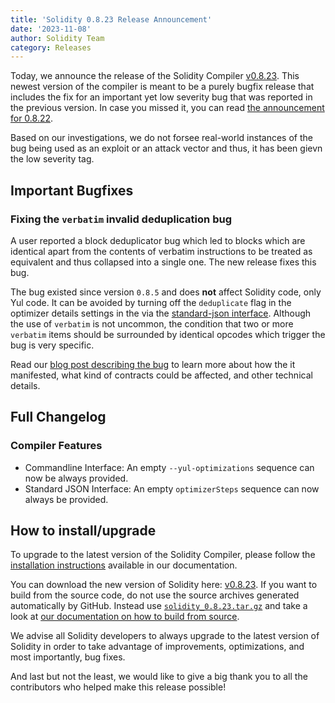```yaml
---
title: 'Solidity 0.8.23 Release Announcement'
date: '2023-11-08'
author: Solidity Team
category: Releases
---
```


Today, we announce the release of the Solidity Compiler [v0.8.23](https://github.com/ethereum/solidity/releases/tag/v0.8.23). This newest version of the compiler is meant to be a purely bugfix release that includes the fix for an important yet low severity bug that was reported in the previous version. In case you missed it, you can read [the announcement for 0.8.22](https://soliditylang.org/blog/2023/10/25/solidity-0.8.22-release-announcement).

Based on our investigations, we do not forsee real-world instances of the bug being used as an exploit or an attack vector and thus, it has been gievn the low severity tag.

## Important Bugfixes

### Fixing the `verbatim` invalid deduplication bug

A user reported a block deduplicator bug which led to blocks which are identical apart from the contents of verbatim instructions to be treated as equivalent and thus collapsed into a single one. The new release fixes this bug.

The bug existed since version `0.8.5` and does **not** affect Solidity code, only Yul code. It can be avoided by turning off the `deduplicate` flag in the optimizer details settings in the via the [standard-json interface](https://docs.soliditylang.org/en/v0.8.21/using-the-compiler.html#input-description). Although the use of `verbatim` is not uncommon, the condition that two or more `verbatim` items should be surrounded by identical opcodes which trigger the bug is very specific.

Read our [blog post describing the bug]() to learn more about how the it manifested, what kind of contracts could be affected, and other technical details.

## Full Changelog

### Compiler Features

 * Commandline Interface: An empty ``--yul-optimizations`` sequence can now be always provided.
 * Standard JSON Interface: An empty ``optimizerSteps`` sequence can now always be provided.

## How to install/upgrade

To upgrade to the latest version of the Solidity Compiler, please follow the [installation instructions](https://docs.soliditylang.org/en/v0.8.23/installing-solidity.html) available in our documentation.

You can download the new version of Solidity here: [v0.8.23](https://github.com/ethereum/solidity/releases/tag/v0.8.23). If you want to build from the source code, do not use the source archives generated automatically by GitHub. Instead use [`solidity_0.8.23.tar.gz`](https://github.com/ethereum/solidity/releases/download/v0.8.23/solidity_0.8.23.tar.gz) and take a look at [our documentation on how to build from source](https://docs.soliditylang.org/en/v0.8.23/installing-solidity.html#building-from-source).

We advise all Solidity developers to always upgrade to the latest version of Solidity in order to take advantage of improvements, optimizations, and most importantly, bug fixes.

And last but not the least, we would like to give a big thank you to all the contributors who helped make this release possible!

